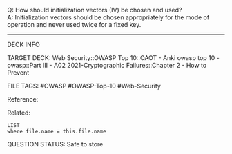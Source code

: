 Q: How should initialization vectors (IV) be chosen and used?  
A: Initialization vectors should be chosen appropriately for the mode of operation and never used twice for a fixed key.
<!--ID: 1697070657823-->

---

DECK INFO

TARGET DECK: Web Security::OWASP Top 10::OAOT - Anki owasp top 10 - owasp::Part III - A02 2021-Cryptographic Failures::Chapter 2 - How to Prevent

FILE TAGS: #OWASP #OWASP-Top-10 #Web-Security

Reference:

Related:

```dataview
LIST
where file.name = this.file.name
```

QUESTION STATUS: Safe to store